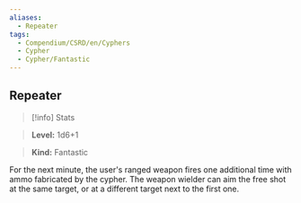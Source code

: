 ```yaml
---
aliases:
  - Repeater
tags:
  - Compendium/CSRD/en/Cyphers
  - Cypher
  - Cypher/Fantastic
---
```

  
    
## Repeater    
>[!info] Stats    
> **Level:** 1d6+1    
> **Kind:** Fantastic  
    
For the next minute, the user's ranged weapon fires one additional time with ammo fabricated by the cypher. The weapon wielder can aim the free shot at the same target, or at a different target next to the first one.